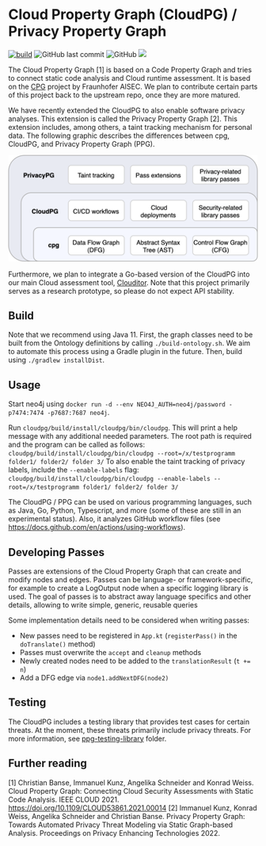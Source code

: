 # Cloud Property Graph (CloudPG) / Privacy Property Graph

[![build](https://github.com/clouditor/cloud-property-graph/actions/workflows/build.yml/badge.svg)](https://github.com/clouditor/cloud-property-graph/actions/workflows/build.yml)
![GitHub last commit](https://img.shields.io/github/last-commit/clouditor/cloud-property-graph)
![GitHub](https://img.shields.io/github/license/clouditor/cloud-property-graph)
[![](https://jitpack.io/v/clouditor/cloud-property-graph.svg)](https://jitpack.io/#clouditor/cloud-property-graph)


The Cloud Property Graph [1] is based on a Code Property Graph and tries to connect static code analysis and Cloud runtime assessment. It is based on the [CPG](https://github.com/Fraunhofer-AISEC/cpg) project by Fraunhofer AISEC. We plan to contribute certain parts of this project back to the upstream repo, once they are more matured.

We have recently extended the CloudPG to also enable software privacy analyses. This extension is called the Privacy Property Graph [2]. This extension includes, among others, a taint tracking mechanism for personal data.
The following graphic describes the differences between cpg, CloudPG, and Privacy Property Graph (PPG).

![](figures/propertygraphs.png)

Furthermore, we plan to integrate a Go-based version of the CloudPG into our main Cloud assessment tool, [Clouditor](https://github.com/clouditor/clouditor).
Note that this project primarily serves as a research prototype, so please do not expect API stability.

## Build

Note that we recommend using Java 11. First, the graph classes need to be built from the Ontology definitions by calling `./build-ontology.sh`. We aim to automate this process using a Gradle plugin in the future. Then, build using `./gradlew installDist`.

## Usage
 
Start neo4j using `docker run -d --env NEO4J_AUTH=neo4j/password -p7474:7474 -p7687:7687 neo4j`. 

Run `cloudpg/build/install/cloudpg/bin/cloudpg`. This will print a help message with any additional needed parameters. The root path is required and the program can be called as follows: `cloudpg/build/install/cloudpg/bin/cloudpg --root=/x/testprogramm folder1/ folder2/ folder 3/`
To also enable the taint tracking of privacy labels, include the `--enable-labels` flag: `cloudpg/build/install/cloudpg/bin/cloudpg --enable-labels --root=/x/testprogramm folder1/ folder2/ folder 3/`

The CloudPG / PPG can be used on various programming languages, such as Java, Go, Python, Typescript, and more (some of these are still in an experimental status). Also, it analyzes GitHub workflow files (see https://docs.github.com/en/actions/using-workflows).

## Developing Passes

Passes are extensions of the Cloud Property Graph that can create and modify nodes and edges.
Passes can be language- or framework-specific, for example to create a LogOutput node when a specific logging library is used.
The goal of passes is to abstract away language specifics and other details, allowing to write simple, generic, reusable queries

Some implementation details need to be considered when writing passes:
- New passes need to be registered in `App.kt` (`registerPass()` in the `doTranslate()` method)
- Passes must overwrite the `accept` and `cleanup` methods
- Newly created nodes need to be added to the `translationResult` (`t += n`)
- Add a DFG edge via `node1.addNextDFG(node2)`

## Testing
The CloudPG includes a testing library that provides test cases for certain threats. At the moment, these threats primarily include privacy threats. For more information, see [ppg-testing-library](https://github.com/clouditor/cloud-property-graph/tree/main/ppg-testing-library) folder. 

## Further reading

[1] Christian Banse, Immanuel Kunz, Angelika Schneider and Konrad Weiss. Cloud Property Graph: Connecting Cloud Security Assessments with Static Code Analysis. IEEE CLOUD 2021. https://doi.org/10.1109/CLOUD53861.2021.00014
[2] Immanuel Kunz, Konrad Weiss, Angelika Schneider and Christian Banse. Privacy Property Graph: Towards Automated Privacy Threat Modeling via Static Graph-based Analysis. Proceedings on Privacy Enhancing Technologies 2022.
